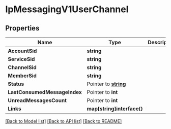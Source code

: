 # IpMessagingV1UserChannel

## Properties

Name | Type | Description | Notes
------------ | ------------- | ------------- | -------------
**AccountSid** | **string** |  |[optional] 
**ServiceSid** | **string** |  |[optional] 
**ChannelSid** | **string** |  |[optional] 
**MemberSid** | **string** |  |[optional] 
**Status** | Pointer to [**string**](UserChannelEnumChannelStatus.md) |  |
**LastConsumedMessageIndex** | Pointer to **int** |  |
**UnreadMessagesCount** | Pointer to **int** |  |
**Links** | **map[string]interface{}** |  |[optional] 

[[Back to Model list]](../README.md#documentation-for-models) [[Back to API list]](../README.md#documentation-for-api-endpoints) [[Back to README]](../README.md)



